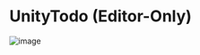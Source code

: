 # UnityTodo (Editor-Only)

![image](https://github.com/somedeveloper00/UnityTodo/assets/79690923/52630412-645f-49d7-966e-f843b60fdbe9)
